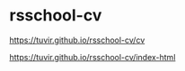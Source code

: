 # rsschool-cv

https://tuvir.github.io/rsschool-cv/cv

https://tuvir.github.io/rsschool-cv/index-html
